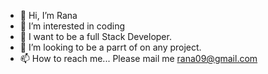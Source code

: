 - 👋 Hi, I’m Rana
- 👀 I’m interested in coding
- 🌱 I want to be a full Stack Developer.
- 💞️ I’m looking to be a parrt of on any project.
- 📫 How to reach me... Please mail me rana09@gmail.com 

<!---
Rana2979/Rana2979 is a ✨ special ✨ repository because its `README.md` (this file) appears on your GitHub profile.
You can click the Preview link to take a look at your changes.
--->
